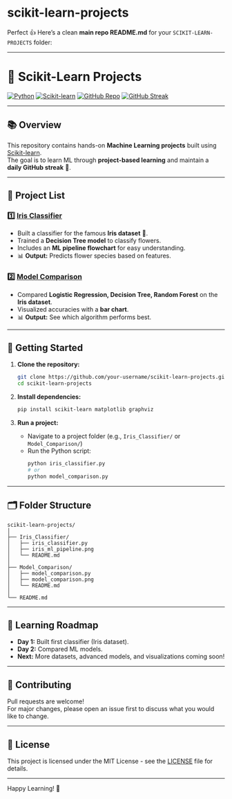 # scikit-learn-projects

Perfect 👍 Here’s a clean **main repo README.md** for your `SCIKIT-LEARN-PROJECTS` folder:

---

# 🤖 Scikit-Learn Projects

[![Python](https://img.shields.io/badge/Python-3.8%2B-blue.svg)](https://www.python.org/)
[![Scikit-learn](https://img.shields.io/badge/scikit--learn-1.0%2B-orange.svg)](https://scikit-learn.org/)
[![GitHub Repo](https://img.shields.io/badge/GitHub-Repo-green.svg)](https://github.com/your-username/scikit-learn-projects)
[![GitHub Streak](https://img.shields.io/badge/GitHub-Streak-red.svg)](https://gitHub.com/your-username)

---

## 📚 Overview

This repository contains hands-on **Machine Learning projects** built using [Scikit-learn](https://scikit-learn.org/).  
The goal is to learn ML through **project-based learning** and maintain a **daily GitHub streak** 🚀.

---

## 📂 Project List

### 1️⃣ [Iris Classifier](./Iris_Classifier)

- Built a classifier for the famous **Iris dataset** 🌸.
- Trained a **Decision Tree model** to classify flowers.
- Includes an **ML pipeline flowchart** for easy understanding.
- 📊 **Output:** Predicts flower species based on features.

### 2️⃣ [Model Comparison](./Model_Comparison)

- Compared **Logistic Regression, Decision Tree, Random Forest** on the **Iris dataset**.
- Visualized accuracies with a **bar chart**.
- 📊 **Output:** See which algorithm performs best.

---

## 🚀 Getting Started

1. **Clone the repository:**

   ```sh
   git clone https://github.com/your-username/scikit-learn-projects.git
   cd scikit-learn-projects
   ```

2. **Install dependencies:**

   ```sh
   pip install scikit-learn matplotlib graphviz
   ```

3. **Run a project:**
   - Navigate to a project folder (e.g., `Iris_Classifier/` or `Model_Comparison/`)
   - Run the Python script:
     ```sh
     python iris_classifier.py
     # or
     python model_comparison.py
     ```

---

## 🗂️ Folder Structure

```
scikit-learn-projects/
│
├── Iris_Classifier/
│   ├── iris_classifier.py
│   ├── iris_ml_pipeline.png
│   └── README.md
│
├── Model_Comparison/
│   ├── model_comparison.py
│   ├── model_comparison.png
│   └── README.md
│
└── README.md
```

---

## 🎯 Learning Roadmap

- **Day 1:** Built first classifier (Iris dataset).
- **Day 2:** Compared ML models.
- **Next:** More datasets, advanced models, and visualizations coming soon!

---

## 📝 Contributing

Pull requests are welcome!  
For major changes, please open an issue first to discuss what you would like to change.

---

## 📄 License

This project is licensed under the MIT License - see the [LICENSE](LICENSE) file for details.

---

Happy Learning! 🌟
